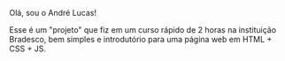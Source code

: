 Olá, sou o André Lucas!

Esse é um "projeto" que fiz em um curso rápido de 2 horas na instituição Bradesco, bem simples e introdutório para uma página web em HTML + CSS + JS.